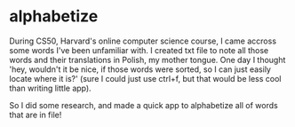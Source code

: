 # alphabetize
During CS50, Harvard's online computer science course, I came accross some words I've been unfamiliar with. I created txt file to note all those words and their translations in Polish, my mother tongue. One day I thought 'hey, wouldn't it be nice, if those words were sorted, so I can just easily locate where it is?' (sure I could just use ctrl+f, but that would be less cool than writing little app).

So I did some research, and made a quick app to alphabetize all of words that are in file!
